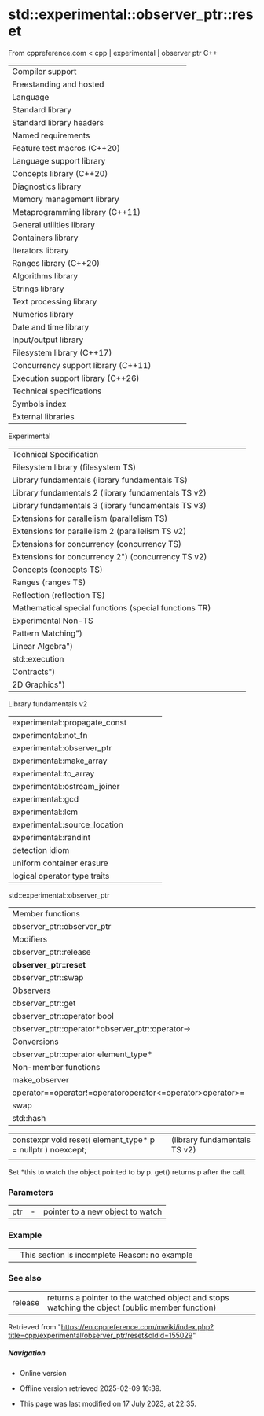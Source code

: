 # std::experimental::observer_ptr<W>::reset

From cppreference.com
< cpp‎ | experimental‎ | observer ptr
C++

|  |  |  |  |  |
| --- | --- | --- | --- | --- |
| Compiler support | | | | |
| Freestanding and hosted | | | | |
| Language | | | | |
| Standard library | | | | |
| Standard library headers | | | | |
| Named requirements | | | | |
| Feature test macros (C++20) | | | | |
| Language support library | | | | |
| Concepts library (C++20) | | | | |
| Diagnostics library | | | | |
| Memory management library | | | | |
| Metaprogramming library (C++11) | | | | |
| General utilities library | | | | |
| Containers library | | | | |
| Iterators library | | | | |
| Ranges library (C++20) | | | | |
| Algorithms library | | | | |
| Strings library | | | | |
| Text processing library | | | | |
| Numerics library | | | | |
| Date and time library | | | | |
| Input/output library | | | | |
| Filesystem library (C++17) | | | | |
| Concurrency support library (C++11) | | | | |
| Execution support library (C++26) | | | | |
| Technical specifications | | | | |
| Symbols index | | | | |
| External libraries | | | | |

Experimental

|  |  |  |  |  |
| --- | --- | --- | --- | --- |
| Technical Specification | | | | |
| Filesystem library (filesystem TS) | | | | |
| Library fundamentals (library fundamentals TS) | | | | |
| Library fundamentals 2 (library fundamentals TS v2) | | | | |
| Library fundamentals 3 (library fundamentals TS v3) | | | | |
| Extensions for parallelism (parallelism TS) | | | | |
| Extensions for parallelism 2 (parallelism TS v2) | | | | |
| Extensions for concurrency (concurrency TS) | | | | |
| Extensions for concurrency 2") (concurrency TS v2) | | | | |
| Concepts (concepts TS) | | | | |
| Ranges (ranges TS) | | | | |
| Reflection (reflection TS) | | | | |
| Mathematical special functions (special functions TR) | | | | |
| Experimental Non-TS | | | | |
| Pattern Matching") | | | | |
| Linear Algebra") | | | | |
| std::execution | | | | |
| Contracts") | | | | |
| 2D Graphics") | | | | |

Library fundamentals v2

|  |  |  |  |  |
| --- | --- | --- | --- | --- |
| experimental::propagate_const | | | | |
| experimental::not_fn | | | | |
| experimental::observer_ptr | | | | |
| experimental::make_array | | | | |
| experimental::to_array | | | | |
| experimental::ostream_joiner | | | | |
| experimental::gcd | | | | |
| experimental::lcm | | | | |
| experimental::source_location | | | | |
| experimental::randint | | | | |
| detection idiom | | | | |
| uniform container erasure | | | | |
| logical operator type traits | | | | |

std::experimental::observer_ptr

|  |  |  |  |  |
| --- | --- | --- | --- | --- |
| Member functions | | | | |
| observer_ptr::observer_ptr | | | | |
| Modifiers | | | | |
| observer_ptr::release | | | | |
| ****observer_ptr::reset**** | | | | |
| observer_ptr::swap | | | | |
| Observers | | | | |
| observer_ptr::get | | | | |
| observer_ptr::operator bool | | | | |
| observer_ptr::operator\*observer_ptr::operator-> | | | | |
| Conversions | | | | |
| observer_ptr::operator element_type\* | | | | |
| Non-member functions | | | | |
| make_observer | | | | |
| operator==operator!=operator<operator>operator<=operator>operator>= | | | | |
| swap | | | | |
| std::hash | | | | |

|  |  |  |
| --- | --- | --- |
| constexpr void reset( element_type\* p = nullptr ) noexcept; |  | (library fundamentals TS v2) |
|  |  |  |

Set \*this to watch the object pointed to by p. get() returns p after the call.

### Parameters

|  |  |  |
| --- | --- | --- |
| ptr | - | pointer to a new object to watch |

### Example

|  |  |
| --- | --- |
|  | This section is incomplete Reason: no example |

### See also

|  |  |
| --- | --- |
| release | returns a pointer to the watched object and stops watching the object   (public member function) |

Retrieved from "<https://en.cppreference.com/mwiki/index.php?title=cpp/experimental/observer_ptr/reset&oldid=155029>"

##### Navigation

- Online version
- Offline version retrieved 2025-02-09 16:39.

- This page was last modified on 17 July 2023, at 22:35.